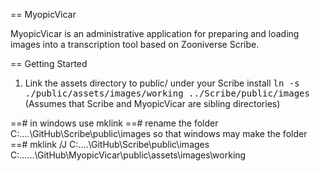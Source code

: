 == MyopicVicar

MyopicVicar is an administrative application for preparing and loading images
into a transcription tool based on Zooniverse Scribe.


== Getting Started

1. Link the assets directory to public/ under your Scribe install
       <tt>ln -s ./public/assets/images/working ../Scribe/public/images</tt> 
       (Assumes that Scribe and MyopicVicar are sibling directories)

==# in windows use mklink
==# rename the folder C:\....\GitHub\Scribe\public\images so that windows may make the folder
==# mklink /J C:\....\GitHub\Scribe\public\images C:\......\GitHub\MyopicVicar\public\assets\images\working

